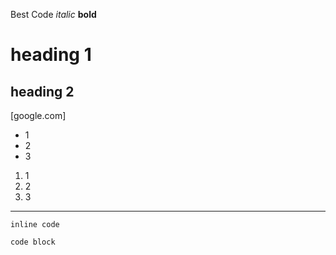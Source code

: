Best Code
*italic*
**bold**
# heading 1
## heading 2
[google.com]
* 1
* 2
* 3
1. 1
2. 2
3. 3
---
`inline code`
```
code block
```
